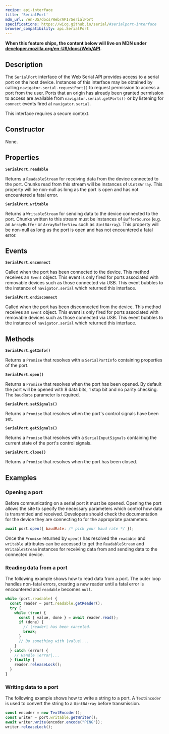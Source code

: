 ```yaml
---
recipe: api-interface
title: 'SerialPort'
mdn_url: /en-US/docs/Web/API/SerialPort
specifications: https://wicg.github.io/serial/#serialport-interface
browser_compatibility: api.SerialPort
---
```


**When this feature ships, the content below will live on MDN under
[developer.mozilla.org/en-US/docs/Web/API](https://developer.mozilla.org/en-US/docs/Web/API).**

## Description

The `SerialPort` interface of the Web Serial API provides access to a serial
port on the host device. Instances of this interface may be obtained by calling
`navigator.serial.requestPort()` to request permission to access a port from the
user. Ports that an origin has already been granted permission to access are
available from `navigator.serial.getPorts()` or by listening for `connect`
events fired at `navigator.serial`.

This interface requires a secure context.

## Constructor

None.

## Properties

**`SerialPort.readable`**

Returns a `ReadableStream` for receiving data from the device connected to the
port. Chunks read from this stream will be instances of `Uint8Array`. This
property will be non-null as long as the port is open and has not encountered a
fatal error.

**`SerialPort.writable`**

Returns a `WritableStream` for sending data to the device connected to the port.
Chunks written to this stream must be instances of `BufferSource` (e.g. an
`ArrayBuffer` or `ArrayBufferView` such as `Uint8Array`). This property will be
non-null as long as the port is open and has not encountered a fatal error.

## Events

**`SerialPort.onconnect`**

Called when the port has been connected to the device. This method receives an
`Event` object. This event is only fired for ports associated with removable
devices such as those connected via USB. This event bubbles to the instance of
`navigator.serial` which returned this interface.

**`SerialPort.ondisconnect`**

Called when the port has been disconnected from the device. This method receives
an `Event` object. This event is only fired for ports associated with removable
devices such as those connected via USB. This event bubbles to the instance of
`navigator.serial` which returned this interface.

## Methods

**`SerialPort.getInfo()`**

Returns a `Promise` that resolves with a `SerialPortInfo` containing properties
of the port.

**`SerialPort.open()`**

Returns a `Promise` that resolves when the port has been opened. By default the
port will be opened with 8 data bits, 1 stop bit and no parity checking. The
`baudRate` parameter is required.

**`SerialPort.setSignals()`**

Returns a `Promise` that resolves when the port's control signals have been set.

**`SerialPort.getSignals()`**

Returns a `Promise` that resolves with a `SerialInputSignals` containing the
current state of the port's control signals.

**`SerialPort.close()`**

Returns a `Promise` that resolves when the port has been closed.

## Examples

### Opening a port

Before communicating on a serial port it must be opened. Opening the port allows
the site to specify the necessary parameters which control how data is
transmitted and received. Developers should check the documentation for the
device they are connecting to for the appropriate parameters.

```js
await port.open({ baudRate: /* pick your baud rate */ });
```

Once the `Promise` returned by `open()` has resolved the `readable` and
`writable` attributes can be accessed to get the `ReadableStream` and
`WritableStream` instances for receiving data from and sending data to the
connected device.

### Reading data from a port

The following example shows how to read data from a port. The outer loop handles
non-fatal errors, creating a new reader until a fatal error is encountered and
`readable` becomes `null`.

```js
while (port.readable) {
  const reader = port.readable.getReader();
  try {
    while (true) {
      const { value, done } = await reader.read();
      if (done) {
        // |reader| has been canceled.
        break;
      }
      // Do something with |value|...
    }
  } catch (error) {
    // Handle |error|...
  } finally {
    reader.releaseLock();
  }
}
```

### Writing data to a port

The following example shows how to write a string to a port. A `TextEncoder` is
used to convert the string to a `Uint8Array` before transmission. 

```js
const encoder = new TextEncoder();
const writer = port.writable.getWriter();
await writer.write(encoder.encode("PING"));
writer.releaseLock();
```
